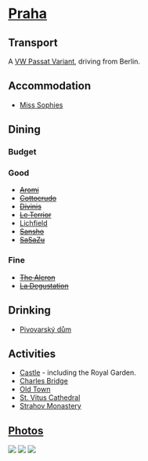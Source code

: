 # [Praha](http://en.wikipedia.org/wiki/Praha)

## Transport

A [VW Passat Variant](http://germany.europcar.de/fleetguide/), driving from Berlin.

## Accommodation

* [Miss Sophies](http://www.miss-sophies.com/)

## Dining

### Budget

### Good

* ~~[Aromi](http://www.aromi.cz/cs/uvod/)~~
* ~~[Cottocrudo](http://www.cottocrudo.cz/)~~
* ~~[Divinis](http://www.divinis.cz/en/index.php)~~
* ~~[Le Terrior](http://www.leterroir.cz/)~~
* [Lichfield](http://www.theaugustine.com/dining/lichfield-restaurant/)
* ~~[Sansho](http://www.sansho.cz/en/)~~
* ~~[SaSaZu](https://en-prague.sasazu.com/)~~

### Fine

* ~~[The Alcron](http://www.radissonblu.de/hotel-prag/restaurants/the-alcron)~~
* ~~[La Degustation](http://www.ladegustation.cz/en)~~

## Drinking

* [Pivovarský dům](http://gastroinfo.cz/pivodum/)

## Activities

* [Castle](http://en.wikipedia.org/wiki/Prague_Castle) - including the Royal Garden.
* [Charles Bridge](http://en.wikipedia.org/wiki/Charles_Bridge)
* [Old Town](http://en.wikipedia.org/wiki/Old_Town_(Prague))
* [St. Vitus Cathedral](http://en.wikipedia.org/wiki/St._Vitus_Cathedral)
* [Strahov Monastery](http://en.wikipedia.org/wiki/Strahov_Monastery)

## [Photos](http://www.flickr.com/photos/dylane/sets/72157630510153046/)

![](http://farm9.staticflickr.com/8009/7528042644_bb1ee2a78d_m.jpg)
![](http://farm9.staticflickr.com/8149/7528061450_dd2fe16b7c_m.jpg)
![](http://farm9.staticflickr.com/8017/7528324498_55d36a123c_m.jpg)
